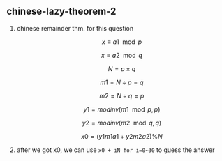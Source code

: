 ## chinese-lazy-theorem-2

1. chinese remainder thm. for this question

    $$ x \equiv a1 \mod p $$

    $$ x \equiv a2 \mod q $$

    $$ N=p \times q $$

    $$ m1=N\div p=q $$

    $$ m2=N\div q=p $$

    $$ y1=modinv(m1\mod p, p) $$

    $$ y2=modinv(m2\mod q, q) $$

    $$ x0=(y1m1a1+y2m2a2)\%N $$

2. after we got x0, we can use ` x0 + iN for i=0~30 ` to guess the answer
